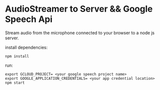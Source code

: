 AudioStreamer to Server && Google Speech Api 
=============================================

Stream audio from the microphone connected to your browser to a node js server.

install dependencies:

    npm install
   
run:

    export GCLOUD_PROJECT= <your google speech project name>
    export GOOGLE_APPLICATION_CREDENTIALS= <your app credential location>
    npm start
    
    
